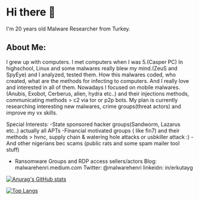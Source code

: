 # Hi there 👋

I'm 20 years old Malware Researcher from Turkey.

## About Me:
I grew up with computers. I met computers when I was 5.(Casper PC) In highschool, Linux and some malwares really blew my mind.(ZeuS and SpyEye) and I analyzed, tested them. How this malwares coded, who created, what are the methods for infecting to computers. And I really love and interested in all of them. Nowadays I focused on mobile malwares. (Anubis, Exobot, Cerberus, alien, hydra etc..) and their injections methods, communicating methods > c2 via tor or p2p bots.
My plan is currently researching interesting new malwares, crime groups(threat actors) and improve my vx skills.

Special Interests:
-State sponsored hacker groups(Sandworm, Lazarus etc..) actually all APTs
-Financial motivated groups ( like fin7) and their methods > hvnc, supply chain & watering hole attacks or usbkiller attack :)
-And other nigerians bec scams (public rats and some spam mailer tool stuff)
- Ransomware Groups and RDP access sellers/actors
Blog: malwarehenri.medium.com
Twitter: @malwarehenri 
linkeidn: in/erkutayg

[![Anurag's GitHub stats](https://github-readme-stats.vercel.app/api?username=malwarehenri&show_icons=true&theme=radical)](https://github.com/anuraghazra/github-readme-stats)

[![Top Langs](https://github-readme-stats.vercel.app/api/top-langs/?username=malwarehenri)](https://github.com/anuraghazra/github-readme-stats)
